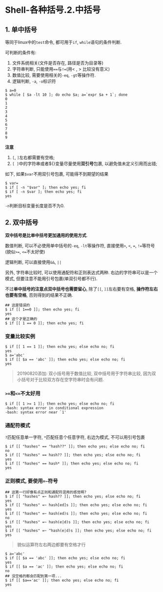 # Shell-各种括号.2.中括号

## 1. 单中括号

等同于linux中的`test`命令, 都可用于`if`, `while`语句的条件判断. 

可判断的条件有:

1. 文件系统相关(文件是否存在, 路径是否为目录等)
2. 字符串判断, 只能使用`==`与`!=`(用< , > 比较没有意义)
3. 数值比较, 需要使用相关的`-eq`, `-gt`等操作符.
4. 逻辑判断, `-a`, `-o`标识符

```
$ a=0
$ while [ $a -lt 10 ]; do echo $a; a=`expr $a + 1`; done
0
1
2
3
4
5
6
7
8
9
```

**注意**

1. `[`, `]`左右都需要有空格;
2. `[ ]`中的字符串或者${}变量尽量使用**双引号**包裹, 以避免值未定义引用而出错;

如下, 如果`$var`不用双引号包裹, 可能得不到期望的结果

```
$ var=
$ if [ -n "$var" ]; then echo yes; fi
$ if [ -n $var ]; then echo yes; fi
yes
```

`-n`判断目标变量长度是否不为0.

## 2. 双中括号

**双中括号是比单中括号更加通用的使用方式**.

数值判断, 可以不必使用单中括号的`-eq`, `-lt`等操作符, 直接使用`>`, `<`, `=`, `!=`等符号(貌似`>=`, `<=`不太好使)

逻辑判断, 可以直接使用`&&`, `||`

另外, 字符串比较时, 可以使用通配符和正则表达式两种. 右边的字符串可以是一个模式, 但要注意不能用引号包裹(单双引号都不行).

不过**单中括号的注意点双中括号也需要留心**, 除了`[[`, `]]`左右要有空格, **操作符左右也要有空格**, 否则得到的结果不正确.

```log
## 这是错误的
$ if [[ 1==0 ]]; then echo yes; fi
yes
## 这个才是正确的
$ if [[ 1 == 0 ]]; then echo yes; fi
```

### 变量比较实例

```log
$ if [[ 1 == 1 ]]; then echo yes; else echo no; fi
yes
$ a='abc'
$ if [[ $a == 'abc' ]]; then echo yes; else echo no; fi
yes
```

> 20190820添加: 双小括号用于数值比较, 双中括号用于字符串比较, 因为双小括号对于比较双方存在空字符串时会有问题.

### `>=`和`<=`不太好用

```
$ if [[ 1 >= 1 ]]; then echo yes; else echo no; fi
-bash: syntax error in conditional expression
-bash: syntax error near `1'
```

### 通配符模式

`?`匹配任意单一字符, `*`匹配任意个任意字符, 右边为模式, 不可以用引号包裹

```
$ if [[ "hashes" == "hash??" ]]; then echo yes; else echo no; fi
no
$ if [[ "hashes" == hash?? ]]; then echo yes; else echo no; fi
yes
$ if [[ "hashes" == hash* ]]; then echo yes; else echo no; fi
yes
```

### 正则模式, 要使用`=~`符号

```
## 这第一行好像有点正则和通配符混用的感觉啊?
$ if [[ "hashes" =~ hash?? ]]; then echo yes; else echo no; fi
yes
$ if [[ "hashes" =~ hash[ed]s ]]; then echo yes; else echo no; fi
yes
$ if [[ "hashes" =~ hash(ed)s ]]; then echo yes; else echo no; fi
no
$ if [[ "hashes" =~ hash(e|d)s ]]; then echo yes; else echo no; fi
yes
$ if [[ "hashes" =~ ^hash(e|d)s ]]; then echo yes; else echo no; fi
yes
```

> 貌似运算符左右两边都要有空格才行

```
$ a='abc'
$ if [[ $a == 'abc' ]]; then echo yes; else echo no; fi
yes
$ if [[ $a == 'ac' ]]; then echo yes; else echo no; fi
no
## 没空格的都会匹配到第一项...
$ if [[ $a=='ac' ]]; then echo yes; else echo no; fi
yes
```